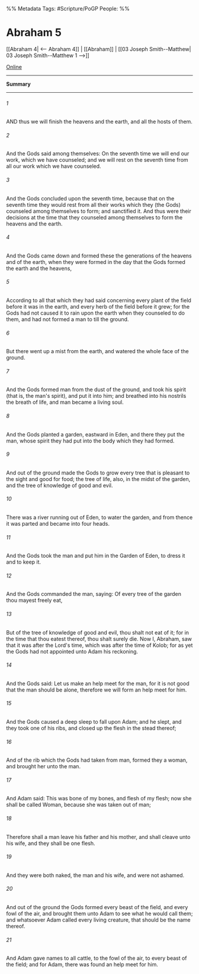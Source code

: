%% Metadata
Tags: #Scripture/PoGP
People: 
%%
# Abraham 5
[[Abraham 4| <-- Abraham 4]] | [[Abraham]] | [[03 Joseph Smith--Matthew| 03 Joseph Smith--Matthew 1 -->]]

[Online](https://churchofjesuschrist.org/study/scriptures/pgp/abr/5?lang=eng)

---
__Summary__



---
###### 1
AND thus we will finish the heavens and the earth, and all the hosts of them.
###### 2
And the Gods said among themselves: On the seventh time we will end our work, which we have counseled; and we will rest on the seventh time from all our work which we have counseled.
###### 3
And the Gods concluded upon the seventh time, because that on the seventh time they would rest from all their works which they (the Gods) counseled among themselves to form; and sanctified it. And thus were their decisions at the time that they counseled among themselves to form the heavens and the earth.
###### 4
And the Gods came down and formed these the generations of the heavens and of the earth, when they were formed in the day that the Gods formed the earth and the heavens,
###### 5
According to all that which they had said concerning every plant of the field before it was in the earth, and every herb of the field before it grew; for the Gods had not caused it to rain upon the earth when they counseled to do them, and had not formed a man to till the ground.
###### 6
But there went up a mist from the earth, and watered the whole face of the ground.
###### 7
And the Gods formed man from the dust of the ground, and took his spirit (that is, the man's spirit), and put it into him; and breathed into his nostrils the breath of life, and man became a living soul.
###### 8
And the Gods planted a garden, eastward in Eden, and there they put the man, whose spirit they had put into the body which they had formed.
###### 9
And out of the ground made the Gods to grow every tree that is pleasant to the sight and good for food; the tree of life, also, in the midst of the garden, and the tree of knowledge of good and evil.
###### 10
There was a river running out of Eden, to water the garden, and from thence it was parted and became into four heads.
###### 11
And the Gods took the man and put him in the Garden of Eden, to dress it and to keep it.
###### 12
And the Gods commanded the man, saying: Of every tree of the garden thou mayest freely eat,
###### 13
But of the tree of knowledge of good and evil, thou shalt not eat of it; for in the time that thou eatest thereof, thou shalt surely die. Now I, Abraham, saw that it was after the Lord's time, which was after the time of Kolob; for as yet the Gods had not appointed unto Adam his reckoning.
###### 14
And the Gods said: Let us make an help meet for the man, for it is not good that the man should be alone, therefore we will form an help meet for him.
###### 15
And the Gods caused a deep sleep to fall upon Adam; and he slept, and they took one of his ribs, and closed up the flesh in the stead thereof;
###### 16
And of the rib which the Gods had taken from man, formed they a woman, and brought her unto the man.
###### 17
And Adam said: This was bone of my bones, and flesh of my flesh; now she shall be called Woman, because she was taken out of man;
###### 18
Therefore shall a man leave his father and his mother, and shall cleave unto his wife, and they shall be one flesh.
###### 19
And they were both naked, the man and his wife, and were not ashamed.
###### 20
And out of the ground the Gods formed every beast of the field, and every fowl of the air, and brought them unto Adam to see what he would call them; and whatsoever Adam called every living creature, that should be the name thereof.
###### 21
And Adam gave names to all cattle, to the fowl of the air, to every beast of the field; and for Adam, there was found an help meet for him.



